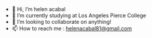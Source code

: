 - 👋 Hi, I’m helen acabal
- 🌱 I’m currently studying at Los Angeles Pierce College
- 💞️ I’m looking to collaborate on anything!
- 📫 How to reach me : helenacabal81@gmail.com

<!---
helenacabal/helenacabal is a ✨ special ✨ repository because its `README.md` (this file) appears on your GitHub profile.
You can click the Preview link to take a look at your changes.
--->
